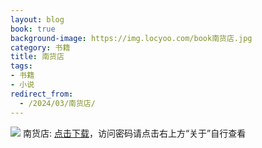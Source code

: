 ```yaml
---
layout: blog
book: true
background-image: https://img.locyoo.com/book南货店.jpg
category: 书籍
title: 南货店
tags:
- 书籍
- 小说
redirect_from:
  - /2024/03/南货店/
---
```

![](https://img.locyoo.com/book南货店.jpg)
南货店: <a name = "ref1" href="https://089m.com/f/50983618-1269964427-a4e044?p=3619">点击下载</a>，访问密码请点击右上方“关于”自行查看